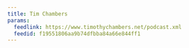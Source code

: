 ```yaml
---
title: Tim Chambers
params:
  feedlink: https://www.timothychambers.net/podcast.xml
  feedid: f19551806aa9b74dfbba84a66e844ff1
---
```

